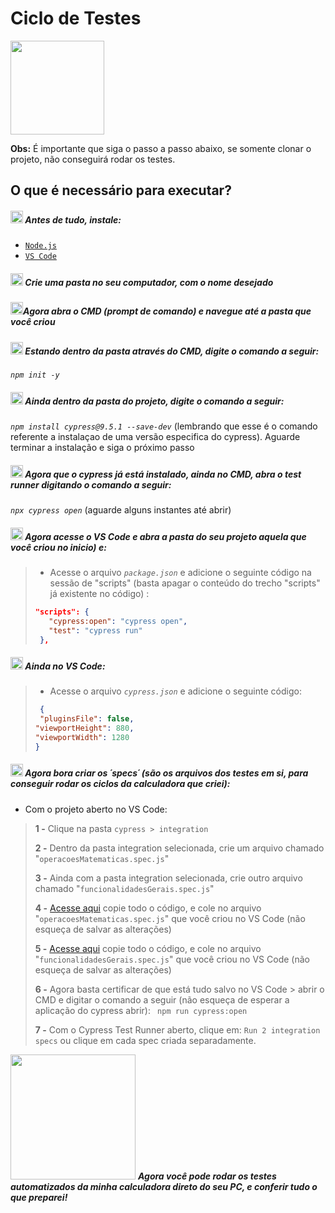 # Ciclo de Testes 

<img src="https://miro.medium.com/max/1200/1*HuEr6-Y7nXOTGJoyZf0Yew.png" weight="150" height="150" align="center"></img>

**Obs:** É importante que siga o passo a passo abaixo, se somente clonar o projeto, não conseguirá rodar os testes.

## O que é necessário para executar?
##### <img src="https://cdn-icons-png.flaticon.com/512/3840/3840653.png" weight="20px" height="20px"></img> Antes de tudo, instale:
- <a href="https://nodejs.org/en/download/">`Node.js`</a>
- <a href="https://code.visualstudio.com/download">`VS Code`</a>

##### <img src="https://cdn-icons-png.flaticon.com/512/3840/3840738.png" weight="20px" height="20px"></img> Crie uma pasta no seu computador, com o nome desejado

##### <img src="https://cdn-icons-png.flaticon.com/512/3840/3840739.png" weight="20px" height="20px"></img>Agora abra o CMD (prompt de comando) e navegue até a pasta que você criou

##### <img src="https://cdn-icons-png.flaticon.com/512/3840/3840753.png" weight="20px" height="20px"></img> Estando dentro da pasta através do CMD, digite o comando a seguir: 
_`npm init -y`_  


#####  <img src="https://cdn-icons-png.flaticon.com/512/3840/3840754.png" weight="20px" height="20px"></img> Ainda dentro da pasta do projeto, digite o comando a seguir:
_`npm install cypress@9.5.1 --save-dev`_  (lembrando que esse é o comando referente a instalaçao de uma versão especifica do cypress). Aguarde terminar a instalação e siga o próximo passo

#####  <img src="https://cdn-icons-png.flaticon.com/512/3840/3840755.png" weight="20px" height="20px"></img> Agora que o cypress já está instalado, ainda no CMD, abra o test runner digitando o comando a seguir: 
_`npx cypress open`_   (aguarde alguns instantes até abrir)

#####  <img src="https://cdn-icons-png.flaticon.com/512/3840/3840771.png" weight="20px" height="20px"></img> Agora acesse o VS Code e abra a pasta do seu projeto aquela que você criou no inicio) e:
>- Acesse o arquivo _`package.json`_ e adicione o seguinte código na sessão de "scripts" (basta apagar o conteúdo do trecho "scripts" já existente no código) :
>```json
> "scripts": {
>    "cypress:open": "cypress open",
>    "test": "cypress run"
>  },
>```

##### <img src="https://cdn-icons-png.flaticon.com/512/3840/3840772.png" weight="20px" height="20px"></img> Ainda no VS Code:
> - Acesse o arquivo _`cypress.json`_ e adicione o seguinte código:
 >```json
>  {
>  "pluginsFile": false,
 > "viewportHeight": 880,
 > "viewportWidth": 1280
>}
>```

##### <img src="https://cdn-icons-png.flaticon.com/512/3840/3840773.png" weight="20px" height="20px"></img> Agora bora criar os ´specs´ (são os arquivos dos testes em si, para conseguir rodar os ciclos da calculadora que criei):
- Com o projeto aberto no VS Code:

>**1 -** Clique na pasta `cypress > integration`
>
>**2 -** Dentro da pasta integration selecionada, crie um arquivo chamado "`operacoesMatematicas.spec.js`" 
>
>**3 -** Ainda com a pasta integration selecionada, crie outro arquivo chamado "`funcionalidadesGerais.spec.js`" 
>
>**4 -** <a href="https://github.com/FrancoRoldao/Calculadora/blob/main/cypress/integration/operacoesMatematicas.spec.js">Acesse aqui</a> copie todo o código, e cole no arquivo "`operacoesMatematicas.spec.js`" que você criou no VS Code (não esqueça de salvar as alterações)
>
>**5 -** <a href="https://github.com/FrancoRoldao/Calculadora/blob/main/cypress/integration/operacoesMatematicas.spec.js">Acesse aqui</a> copie todo o código, e cole no arquivo "`funcionalidadesGerais.spec.js`" que você criou no VS Code (não esqueça de salvar as alterações)
>
>**6 -**  Agora basta certificar de que está tudo salvo no VS Code > abrir o CMD e digitar o comando a seguir (não esqueça de esperar a aplicação do cypress abrir): ` npm run cypress:open`
>
>**7 -**  Com o Cypress Test Runner aberto, clique em: `Run 2 integration specs` ou clique em cada spec criada separadamente. 









<img src="https://imagensemoldes.com.br/wp-content/uploads/2020/07/Parab%C3%A9ns-PNG-1280x720.png" weight="200px" height="200px"></img> _***Agora você pode rodar os testes automatizados da minha calculadora direto do seu PC, e conferir tudo o que preparei!***_





